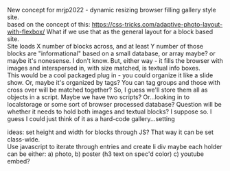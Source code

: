 New concept for mrjp2022 - dynamic resizing browser filling gallery style site.  
based on the concept of this: https://css-tricks.com/adaptive-photo-layout-with-flexbox/
What if we use that as the general layout for a block based site.  
Site loads X number of blocks across, and at least Y number of those blocks are
"informational" based on a small database, or array maybe?  or maybe it's
nonesense.  I don't know.  But, either way - it fills the browser with images
and interspersed in, with size matched, is textual info boxes.  
This would be a cool packaged plug in - you could organize it like a slide show.
Or, maybe it's organized by tags?  You can tag groups and those with cross over
will be matched together?  So, I guess we'll store them all as objects in a script.
Maybe we have two scripts?  Or...looking in to localstorage or some sort of browser
processed database?  Question will be whether it needs to hold both images and 
textual blocks?  I suppose so.  I guess I could just think of it as a hard-code
gallery...setting 

ideas: set height and width for blocks through JS?  That way it can be set class-wide.  
Use javascript to iterate through entries and create li div 
maybe each holder can be either: a) photo, b) poster (h3 text on spec'd color)
c) youtube embed?